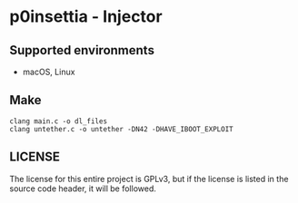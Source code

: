 # p0insettia - Injector

## Supported environments
- macOS, Linux

## Make 
```
clang main.c -o dl_files
clang untether.c -o untether -DN42 -DHAVE_IBOOT_EXPLOIT
```

## LICENSE
The license for this entire project is GPLv3, but if the license is listed in the source code header, it will be followed.
